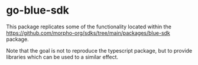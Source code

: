 # go-blue-sdk

This package replicates some of the functionality located within the https://github.com/morpho-org/sdks/tree/main/packages/blue-sdk package.


Note that the goal is not to reproduce the typescript package, but to provide libraries which can be used to a similar effect.

